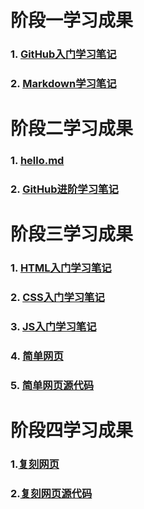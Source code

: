 # 阶段一学习成果
### 1. [GitHub入门学习笔记](https://github.com/ZhouQuan-7237/Tasks/blob/main/%E9%98%B6%E6%AE%B5%E4%B8%80%E5%AD%A6%E4%B9%A0%E6%88%90%E6%9E%9C/GitHub%E5%85%A5%E9%97%A8%E5%AD%A6%E4%B9%A0%E7%AC%94%E8%AE%B0.md)
### 2. [Markdown学习笔记](https://github.com/ZhouQuan-7237/Tasks/blob/main/%E9%98%B6%E6%AE%B5%E4%B8%80%E5%AD%A6%E4%B9%A0%E6%88%90%E6%9E%9C/Markdown%E5%AD%A6%E4%B9%A0%E7%AC%94%E8%AE%B0.md)
# 阶段二学习成果
### 1. [hello.md](https://github.com/ZhouQuan-7237/Tasks/blob/main/%E9%98%B6%E6%AE%B5%E4%BA%8C%E5%AD%A6%E4%B9%A0%E6%88%90%E6%9E%9C/hello.md)
### 2. [GitHub进阶学习笔记](https://github.com/ZhouQuan-7237/Tasks/blob/main/%E9%98%B6%E6%AE%B5%E4%BA%8C%E5%AD%A6%E4%B9%A0%E6%88%90%E6%9E%9C/GitHub%E8%BF%9B%E9%98%B6%E5%AD%A6%E4%B9%A0%E7%AC%94%E8%AE%B0.md)
# 阶段三学习成果
### 1. [HTML入门学习笔记](https://github.com/ZhouQuan-7237/Tasks/blob/main/%E9%98%B6%E6%AE%B5%E4%B8%89%E5%AD%A6%E4%B9%A0%E6%88%90%E6%9E%9C/HTML%E5%85%A5%E9%97%A8%E5%AD%A6%E4%B9%A0%E7%AC%94%E8%AE%B0.md)
### 2. [CSS入门学习笔记](https://github.com/ZhouQuan-7237/Tasks/blob/main/%E9%98%B6%E6%AE%B5%E4%B8%89%E5%AD%A6%E4%B9%A0%E6%88%90%E6%9E%9C/CSS%E5%85%A5%E9%97%A8%E5%AD%A6%E4%B9%A0%E7%AC%94%E8%AE%B0.md)
### 3. [JS入门学习笔记](https://github.com/ZhouQuan-7237/Tasks/blob/main/%E9%98%B6%E6%AE%B5%E4%B8%89%E5%AD%A6%E4%B9%A0%E6%88%90%E6%9E%9C/JS%E5%85%A5%E9%97%A8%E5%AD%A6%E4%B9%A0%E7%AC%94%E8%AE%B0.md)
### 4. [简单网页](https://zhouquan-7237.github.io/Tasks/)
### 5. [简单网页源代码](https://github.com/ZhouQuan-7237/Tasks/blob/main/docs/index.html)
# 阶段四学习成果
### 1.[复刻网页](https://zhouquan-7237.github.io/Tasks/%E9%98%B6%E6%AE%B5%E5%9B%9B%E5%AD%A6%E4%B9%A0%E6%88%90%E6%9E%9C/Geek.html)
### 2.[复刻网页源代码](https://github.com/ZhouQuan-7237/Tasks/tree/main/%E9%98%B6%E6%AE%B5%E5%9B%9B%E5%AD%A6%E4%B9%A0%E6%88%90%E6%9E%9C)
